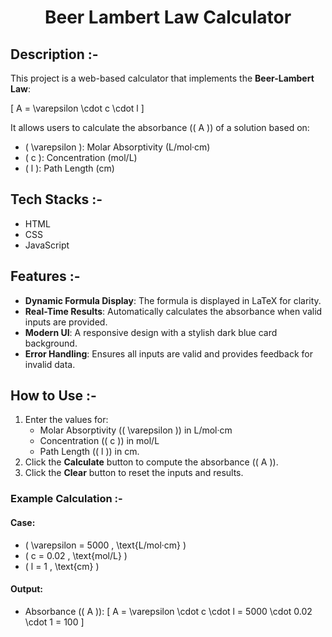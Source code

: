# <p align="center">Beer Lambert Law Calculator</p>

## Description :-

This project is a web-based calculator that implements the **Beer-Lambert Law**:

\[ A = \varepsilon \cdot c \cdot l \]

It allows users to calculate the absorbance (\( A \)) of a solution based on:

- \( \varepsilon \): Molar Absorptivity (L/mol·cm)
- \( c \): Concentration (mol/L)
- \( l \): Path Length (cm)

## Tech Stacks :-

- HTML
- CSS
- JavaScript

## Features :-

- **Dynamic Formula Display**: The formula is displayed in LaTeX for clarity.
- **Real-Time Results**: Automatically calculates the absorbance when valid inputs are provided.
- **Modern UI**: A responsive design with a stylish dark blue card background.
- **Error Handling**: Ensures all inputs are valid and provides feedback for invalid data.

## How to Use :-

1. Enter the values for:
   - Molar Absorptivity (\( \varepsilon \)) in L/mol·cm
   - Concentration (\( c \)) in mol/L
   - Path Length (\( l \)) in cm.
2. Click the **Calculate** button to compute the absorbance (\( A \)).
3. Click the **Clear** button to reset the inputs and results.

### Example Calculation :-

#### Case:
- \( \varepsilon = 5000 \, \text{L/mol·cm} \)
- \( c = 0.02 \, \text{mol/L} \)
- \( l = 1 \, \text{cm} \)

#### Output:
- Absorbance (\( A \)):
  \[
  A = \varepsilon \cdot c \cdot l = 5000 \cdot 0.02 \cdot 1 = 100
  \]

